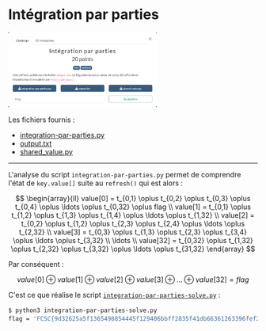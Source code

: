 # Intégration par parties

<img alt="énoncé du challenge" src="enonce.png" width=300>

Les fichiers fournis :
- [integration-par-parties.py](integration-par-parties.py)
- [output.txt](output.txt)
- [shared_value.py](shared_value.py)

----

L'analyse du script `integration-par-parties.py` permet de comprendre l'état de `key.value[]` suite au `refresh()` qui est alors :

$$
\begin{array}{ll}
value[0] = t_{0,1} \oplus t_{0,2} \oplus t_{0,3} \oplus t_{0,4} \oplus \ldots \oplus t_{0,32} \oplus flag
\\
value[1] = t_{0,1} \oplus t_{1,2} \oplus t_{1,3} \oplus t_{1,4} \oplus \ldots \oplus t_{1,32}
\\
value[2] = t_{0,2} \oplus t_{1,2} \oplus t_{2,3} \oplus t_{2,4} \oplus \ldots \oplus t_{2,32}
\\
value[3] = t_{0,3} \oplus t_{1,3} \oplus t_{2,3} \oplus t_{3,4} \oplus \ldots \oplus t_{3,32}
\\
\ldots
\\
value[32] = t_{0,32} \oplus t_{1,32} \oplus t_{2,32} \oplus t_{3,32} \oplus \ldots \oplus t_{31,32}
\end{array}
$$

Par conséquent :

$$
value[0] \oplus value[1] \oplus value[2] \oplus value[3] \oplus \ldots \oplus value[32] = flag
$$

C'est ce que réalise le script [`integration-par-parties-solve.py`](./integration-par-parties-solve.py) :

```sh
$ python3 integration-par-parties-solve.py
flag = 'FCSC{9d32625a5f1365498854445f129406bbff2835f41db66361263396fef2de7681}'
```
